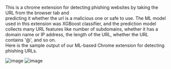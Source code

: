This is a chrome extension for detecting phishing websites by taking the URL from the browser tab and <br/>predicting it whether the url is a malicious one or safe to use.
The ML model used in this extension was XGBoost classifier, and the prediction model collects many URL features
like number of subdomains, whether it has a domain name or IP address, the length of the URL, whether the URL
contains '@', and so on.
<br/>
Here is the sample output of our ML-based Chrome extension for detecting phishing URLs.

![image](https://github.com/user-attachments/assets/e269465d-77ef-4e01-a60f-fac5ecccb821)
![image](https://github.com/user-attachments/assets/a7f587e0-afe3-4074-97de-d75820a5283c)

